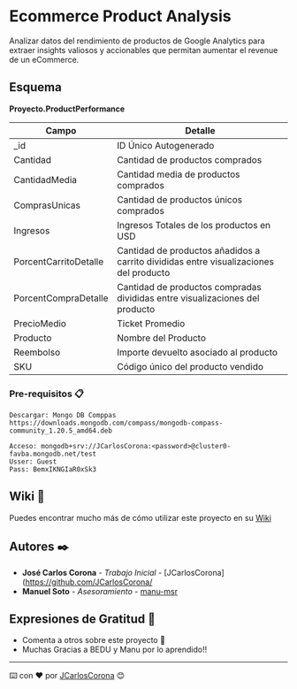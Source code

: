 # Ecommerce Product Analysis

Analizar datos del rendimiento de productos de Google Analytics para extraer insights valiosos y accionables que permitan aumentar el revenue de un eCommerce.  

## Esquema  

**Proyecto.ProductPerformance**  

| Campo | Detalle |
| ------------- | ------------- |
| _id  | ID Único Autogenerado |
| Cantidad  | Cantidad de productos comprados |
| CantidadMedia | Cantidad media de productos comprados |
| ComprasUnicas | Cantidad de productos únicos comprados |
| Ingresos | Ingresos Totales de los productos en USD |
| PorcentCarritoDetalle | Cantidad de productos añadidos a carrito divididas entre visualizaciones del producto |
| PorcentCompraDetalle | Cantidad de productos compradas divididas entre visualizaciones del producto |
| PrecioMedio | Ticket Promedio |
| Producto | Nombre del Producto |
| Reembolso | Importe devuelto asociado al producto |
| SKU | Código único del producto vendido |



### Pre-requisitos 📋

```
Descargar: Mongo DB Comppas
https://downloads.mongodb.com/compass/mongodb-compass-community_1.20.5_amd64.deb

Acceso: mongodb+srv://JCarlosCorona:<password>@cluster0-favba.mongodb.net/test
Usser: Guest
Pass: BemxIKNGIaR0xSk3
```

## Wiki 📖

Puedes encontrar mucho más de cómo utilizar este proyecto en su [Wiki](https://github.com/tu/proyecto/wiki)


## Autores ✒️

* **José Carlos Corona** - *Trabajo Inicial* - [JCarlosCorona](https://github.com/JCarlosCorona/
* **Manuel Soto** - *Asesoramiento* - [manu-msr](https://github.com/manu-msr)


## Expresiones de Gratitud 🎁

* Comenta a otros sobre este proyecto 📢
* Muchas Gracias a BEDU y Manu por lo aprendido!!



---
⌨️ con ❤️ por [JCarlosCorona](https://github.com/JCarlosCorona/) 😊
